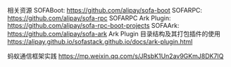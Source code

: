 相关资源
SOFABoot: https://github.com/alipay/sofa-boot
SOFARPC: https://github.com/alipay/sofa-rpc
SOFARPC Ark Plugin: https://github.com/alipay/sofa-rpc-boot-projects
SOFAArk: https://github.com/alipay/sofa-ark
Ark Plugin 目录结构及其打包插件的使用 https://alipay.github.io/sofastack.github.io/docs/ark-plugin.html


蚂蚁通信框架实践
https://mp.weixin.qq.com/s/JRsbK1Un2av9GKmJ8DK7IQ





